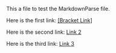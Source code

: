 This a file to test the MarkdownParse file.

Here is the first link:
[[Bracket Link]](https://www.abc123.com)

Here is the second link:
[Link 2](https://www.crunchyroll.com)

Here is the third link:
[Link 3](https://www.youtube.com)

